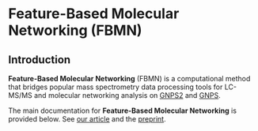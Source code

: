 # Feature-Based Molecular Networking (FBMN)

## Introduction

**Feature-Based Molecular Networking** (FBMN) is a computational method that bridges popular mass spectrometry data processing tools for LC-MS/MS and molecular networking analysis on [GNPS2](https://gnps2.org) and [GNPS](http://gnps.ucsd.edu). 

The main documentation for **Feature-Based Molecular Networking** is provided below. See [our article](https://www.nature.com/articles/s41592-020-0933-6)
and the [preprint](https://www.biorxiv.org/content/10.1101/812404v1).

